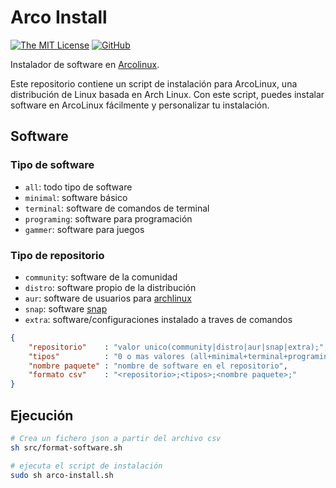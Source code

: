 # Arco Install

[![The MIT License](https://img.shields.io/badge/license-MIT-orange.svg?style=flat-square)](http://opensource.org/licenses/MIT) [![GitHub](https://img.shields.io/github/tag/AlbertoVf/arco-install.svg?style=flat-square)](https://github.com/AlbertoVf/arco-install/tags)

Instalador de software en [Arcolinux](https://arcolinux.com/).

Este repositorio contiene un script de instalación para ArcoLinux, una distribución de Linux basada en Arch Linux. Con este script, puedes instalar software en ArcoLinux fácilmente y personalizar tu instalación.

## Software

### Tipo de software

- `all`: todo tipo de software
- `minimal`: software básico
- `terminal`: software de comandos de terminal
- `programing`: software para programación
- `gammer`: software para juegos

### Tipo de repositorio

- `community`: software de la comunidad
- `distro`: software propio de la distribución
- `aur`: software de usuarios para [archlinux](https://aur.archlinux.org/)
- `snap`: software [snap](https://snapcraft.io/store)
- `extra`: software/configuraciones instalado a traves de comandos


```json
{
	"repositorio"    : "valor unico(community|distro|aur|snap|extra);",
	"tipos"          : "0 o mas valores (all+minimal+terminal+programing+gammer)",
	"nombre paquete" : "nombre de software en el repositorio",
	"formato csv"    : "<repositorio>;<tipos>;<nombre paquete>;"
}
```

## Ejecución

```sh
# Crea un fichero json a partir del archivo csv
sh src/format-software.sh
```

```sh
# ejecuta el script de instalación
sudo sh arco-install.sh
```
